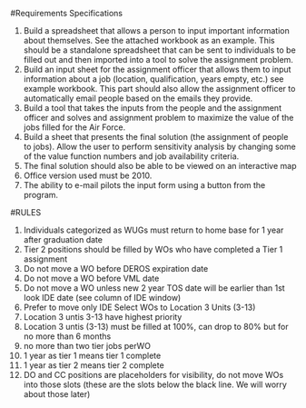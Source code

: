 #Requirements Specifications
1. Build a spreadsheet that allows a person to input important information about themselves.  See the attached workbook as an example.  This should be a standalone spreadsheet that can be sent to individuals to be filled out and then imported into a tool to solve the assignment problem.
2. Build an input sheet for the assignment officer that allows them to input information about a job (location, qualification, years empty, etc.) see example workbook.  This part should also allow the assignment officer to automatically email people based on the emails they provide.
3. Build a tool that takes the inputs from the people and the assignment officer and solves and assignment problem to maximize the value of the jobs filled for the Air Force.
4. Build a sheet that presents the final solution (the assignment of people to jobs). Allow the user to perform sensitivity analysis by changing some of the value function numbers and job availability criteria.
5. The final solution should also be able to be viewed on an interactive map 
6. Office version used must be 2010.
7. The ability to e-mail pilots the input form using a button from the program.

#RULES
1. Individuals categorized as WUGs must return to home base for 1 year after graduation date
2. Tier 2 positions should be filled by WOs who have completed a Tier 1 assignment
3. Do not move a WO before DEROS expiration date
4. Do not move a WO before VML date
5. Do not move a WO unless new 2 year TOS date will be earlier than 1st look IDE date (see column of IDE window)
6. Prefer to move only IDE Select WOs to Location 3 Units (3-13)
7. Location 3 untis 3-13 have highest priority
8. Location 3 untis (3-13) must be filled at 100%, can drop to 80% but for no more than 6 months 
9. no more than two tier jobs perWO
10. 1 year as tier 1 means tier 1 complete
11. 1 year as tier 2 means tier 2 complete
12. DO and CC positions are placeholders for visibility, do not move WOs into those slots (these are the slots below the black line.  We will worry about those later)
